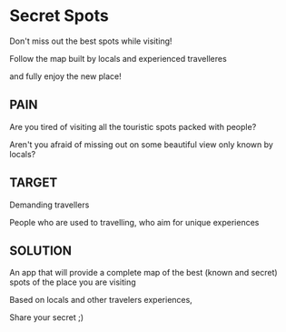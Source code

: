 # Secret Spots
Don't miss out the best spots while visiting!

Follow the map built by locals and experienced travelleres

and fully enjoy the new place!

## PAIN 
Are you tired of visiting all the touristic spots packed with people?

Aren't you afraid of missing out on some beautiful view only known by locals?


## TARGET
Demanding travellers

People who are used to travelling, who aim for unique experiences


## SOLUTION
An app that will provide a complete map of the best (known and secret) spots of the place you are visiting

Based on locals and other travelers experiences,

Share your secret ;)